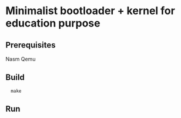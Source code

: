 # Minimalist bootloader + kernel for education purpose


## Prerequisites

Nasm
Qemu

## Build

```
  make
```

## Run

```
  
```
